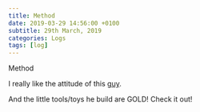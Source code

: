 ```yaml
---
title: Method
date: 2019-03-29 14:56:00 +0100
subtitle: 29th March, 2019
categories: Logs
tags: [log]
---
```


Method

I really like the attitude of this [guy](https://method.ac).

And the little tools/toys he build are GOLD! Check it out!